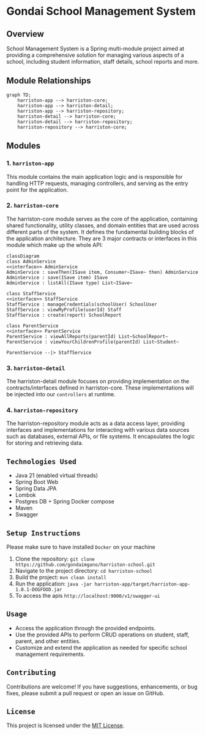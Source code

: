# Gondai School Management System

## Overview
School Management System is a Spring multi-module project aimed at providing a comprehensive solution for managing various aspects of a school, including student information, staff details, school reports and more.

## Module Relationships

```mermaid
graph TD;
    harriston-app --> harriston-core;
    harriston-app --> harriston-detail;
    harriston-app --> harriston-repository;
    harriston-detail --> harriston-core;
    harriston-detail --> harriston-repository;
    harriston-repository --> harriston-core;
```

## Modules

### 1. `harriston-app`
This module contains the main application logic and is responsible for handling HTTP requests, managing controllers, and serving as the entry point for the application.

### 2. `harriston-core`
The harriston-core module serves as the core of the application, containing shared functionality, utility classes, and domain entities that are used across different parts of the system. It defines the fundamental building blocks of the application architecture.
They are 3 major contracts or interfaces in this module which make up the whole API:

```mermaid
classDiagram
class AdminService
<<interface>> AdminService
AdminService : saveThen(ISave item, Consumer~ISave~ then) AdminService
AdminService : save(ISave item) ISave
AdminService : listAll(ISave type) List~ISave~

class StaffService
<<interface>> StaffService
StaffService : manageCredentials(schoolUser) SchoolUser
StaffService : viewMyProfile(userId) Staff
StaffService : create(report) SchoolReport

class ParentService
<<interface>> ParentService
ParentService : viewAllReports(parentId) List~SchoolReport~
ParentService : viewYourChildrenProfile(parentId) List~Student~

ParentService --|> StaffService
```

### 3. `harriston-detail`
The harriston-detail module focuses on providing implementation on the contracts/interfaces defined in harriston-core. These implementations will be injected into our `controllers` at runtime.

### 4. `harriston-repository`
The harriston-repository module acts as a data access layer, providing interfaces and implementations for interacting with various data sources such as databases, external APIs, or file systems. It encapsulates the logic for storing and retrieving data.

## `Technologies Used`
- Java 21  (enabled virtual threads)
- Spring Boot Web
- Spring Data JPA
- Lombok
- Postgres DB + Spring Docker compose 
- Maven
- Swagger

## `Setup Instructions`
Please make sure to have installed `Docker` on your machine
1. Clone the repository: `git clone https://github.com/gondaimgano/harriston-school.git`
2. Navigate to the project directory: `cd harriston-school`
3. Build the project: `mvn clean install`
4. Run the application: `java -jar harriston-app/target/harriston-app-1.0.1-DOGFOOD.jar`
5. To access the apis `http://localhost:9000/v1/swagger-ui`


## `Usage`
- Access the application through the provided endpoints.
- Use the provided APIs to perform CRUD operations on student, staff, parent, and other entities.
- Customize and extend the application as needed for specific school management requirements.

## `Contributing`
Contributions are welcome! If you have suggestions, enhancements, or bug fixes, please submit a pull request or open an issue on GitHub.

## `License`
This project is licensed under the [MIT License](LICENSE).
